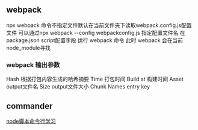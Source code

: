 ## webpack
npx webpack 命令不指定文件默认在当前文件夹下读取webpack.config.js配置文件
可以通过npx webpack --config webpackconfig.js 指定配置文件名
在package.json script配置字段 运行 webpack 命令 此时 webpack 会在当前node_module寻找
### webpack 输出参数
Hash  根据打包内容生成的哈希摘要
Time  打包时间
Build at  构建时间
Asset  output文件名
Size  output文件大小
Chunk Names  entry key

## commander
[node脚本命令行学习](https://juejin.im/post/5af2a2cbf265da0b9c109f59)
